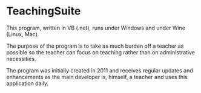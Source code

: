 # TeachingSuite

This program, written in VB (.net), runs under Windows and under Wine (Linux, Mac).

The purpose of the program is to take as much burden off a teacher as possible so the teacher can focus on teaching rather than on administrative necessities.

The program was initially created in 2011 and receives regular updates and enhancements as the main developer is, himself, a teacher and uses this application daily.

